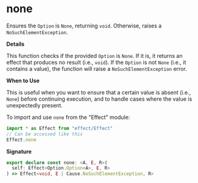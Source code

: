 # none

Ensures the `Option` is `None`, returning `void`. Otherwise, raises a
`NoSuchElementException`.

**Details**

This function checks if the provided `Option` is `None`. If it is, it returns
an effect that produces no result (i.e., `void`). If the `Option` is not
`None` (i.e., it contains a value), the function will raise a
`NoSuchElementException` error.

**When to Use**

This is useful when you want to ensure that a certain value is absent (i.e.,
`None`) before continuing execution, and to handle cases where the value is
unexpectedly present.

To import and use `none` from the "Effect" module:

```ts
import * as Effect from "effect/Effect"
// Can be accessed like this
Effect.none
```

**Signature**

```ts
export declare const none: <A, E, R>(
  self: Effect<Option.Option<A>, E, R>
) => Effect<void, E | Cause.NoSuchElementException, R>
```

